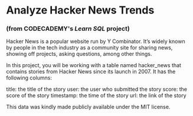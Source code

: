 # Analyze Hacker News Trends
### (from CODECADEMY's *Learn SQL* project)

Hacker News is a popular website run by Y Combinator. It’s widely known by people in the tech industry as a community site for sharing news, showing off projects, asking questions, among other things.

In this project, you will be working with a table named hacker_news that contains stories from Hacker News since its launch in 2007. It has the following columns:

title: the title of the story
user: the user who submitted the story
score: the score of the story
timestamp: the time of the story
url: the link of the story

This data was kindly made publicly available under the MIT license.
